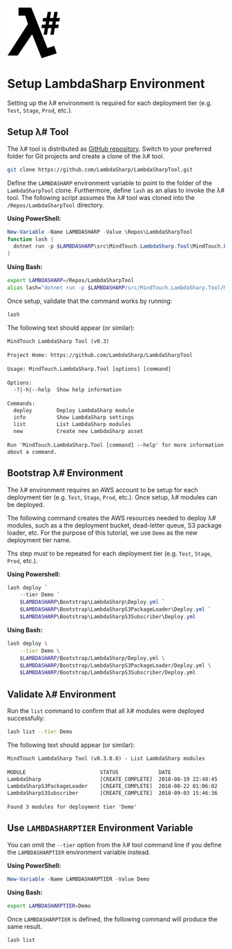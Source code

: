 ![λ#](../Docs/LambdaSharp_v2_small.png)

# Setup LambdaSharp Environment

Setting up the λ# environment is required for each deployment tier (e.g. `Test`, `Stage`, `Prod`, etc.).

## Setup λ# Tool

The λ# tool is distributed as [GitHub repository](https://github.com/LambdaSharp/LambdaSharpTool). Switch to your preferred folder for Git projects and create a clone of the λ# tool.

```bash
git clone https://github.com/LambdaSharp/LambdaSharpTool.git
```

Define the `LAMBDASHARP` environment variable to point to the folder of the `LambdaSharpTool` clone. Furthermore, define `lash` as an alias to invoke the λ# tool. The following script assumes the λ# tool was cloned into the `/Repos/LambdaSharpTool` directory.

__Using PowerShell:__
```powershell
New-Variable -Name LAMBDASHARP -Value \Repos\LambdaSharpTool
function lash {
  dotnet run -p $LAMBDASHARP\src\MindTouch.LambdaSharp.Tool\MindTouch.LambdaSharp.Tool.csproj -- $args
}
```

__Using Bash:__
```bash
export LAMBDASHARP=/Repos/LambdaSharpTool
alias lash="dotnet run -p $LAMBDASHARP/src/MindTouch.LambdaSharp.Tool/MindTouch.LambdaSharp.Tool.csproj --"
```

Once setup, validate that the command works by running:
```bash
lash
```

The following text should appear (or similar):
```
MindTouch LambdaSharp Tool (v0.3)

Project Home: https://github.com/LambdaSharp/LambdaSharpTool

Usage: MindTouch.LambdaSharp.Tool [options] [command]

Options:
  -?|-h|--help  Show help information

Commands:
  deploy        Deploy LambdaSharp module
  info          Show LambdaSharp settings
  list          List LambdaSharp modules
  new           Create new LambdaSharp asset

Run 'MindTouch.LambdaSharp.Tool [command] --help' for more information about a command.
```

## Bootstrap λ# Environment

The λ# environment requires an AWS account to be setup for each deployment tier (e.g. `Test`, `Stage`, `Prod`, etc.). Once setup, λ# modules can be deployed.

The following command creates the AWS resources needed to deploy λ# modules, such as a the deployment bucket, dead-letter queue, S3 package loader, etc. For the purpose of this tutorial, we use `Demo` as the new deployment tier name.

Ths step must to be repeated for each deployment tier (e.g. `Test`, `Stage`, `Prod`, etc.).

__Using Powershell:__
```powershell
lash deploy `
    --tier Demo `
    $LAMBDASHARP\Bootstrap\LambdaSharp\Deploy.yml `
    $LAMBDASHARP\Bootstrap\LambdaSharpS3PackageLoader\Deploy.yml `
    $LAMBDASHARP\Bootstrap\LambdaSharpS3Subscriber\Deploy.yml
```

__Using Bash:__
```bash
lash deploy \
    --tier Demo \
    $LAMBDASHARP/Bootstrap/LambdaSharp/Deploy.yml \
    $LAMBDASHARP/Bootstrap/LambdaSharpS3PackageLoader/Deploy.yml \
    $LAMBDASHARP/Bootstrap/LambdaSharpS3Subscriber/Deploy.yml
```

## Validate λ# Environment

Run the `list` command to confirm that all λ# modules were deployed successfully:

```bash
lash list --tier Demo
```

The following text should appear (or similar):
```
MindTouch LambdaSharp Tool (v0.3.0.0) - List LambdaSharp modules

MODULE                        STATUS             DATE
LambdaSharp                   [CREATE_COMPLETE]  2018-08-19 22:48:45
LambdaSharpS3PackageLoader    [CREATE_COMPLETE]  2018-08-22 01:06:02
LambdaSharpS3Subscriber       [CREATE_COMPLETE]  2018-09-03 15:46:36

Found 3 modules for deployment tier 'Demo'
```
## Use `LAMBDASHARPTIER` Environment Variable

You can omit the `--tier` option from the λ# tool command line if you define the `LAMBDASHARPTIER` environment variable instead.

__Using PowerShell:__
```powershell
New-Variable -Name LAMBDASHARPTIER -Value Demo
```

__Using Bash:__
```bash
export LAMBDASHARPTIER=Demo
```

Once `LAMBDASHARPTIER` is defined, the following command will produce the same result.
```bash
lash list
```
